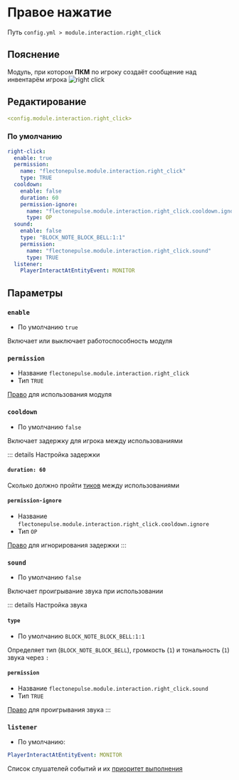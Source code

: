 # Правое нажатие
Путь `config.yml > module.interaction.right_click`

## Пояснение
Модуль, при котором **ПКМ** по игроку создаёт сообщение над инвентарём игрока
![right click](/rightclick.png)

## Редактирование
```yaml
<config.module.interaction.right_click>
```

### По умолчанию
```yaml
right-click:
  enable: true
  permission:
    name: "flectonepulse.module.interaction.right_click"
    type: TRUE
  cooldown:
    enable: false
    duration: 60
    permission-ignore:
      name: "flectonepulse.module.interaction.right_click.cooldown.ignore"
      type: OP
  sound:
    enable: false
    type: "BLOCK_NOTE_BLOCK_BELL:1:1"
    permission:
      name: "flectonepulse.module.interaction.right_click.sound"
      type: TRUE
  listener:
    PlayerInteractAtEntityEvent: MONITOR
```

## Параметры

### `enable`
- По умолчанию `true`

Включает или выключает работоспособность модуля

### `permission`
- Название `flectonepulse.module.interaction.right_click`
- Тип `TRUE`

[Право](/ru/config/module/#пояснение) для использования модуля

### `cooldown`
- По умолчанию `false`

Включает задержку для игрока между использованиями

::: details Настройка задержки
#### `duration: 60`

Сколько должно пройти [тиков](https://ru.minecraft.wiki/w/%D0%A2%D0%B0%D0%BA%D1%82) между использованиями

#### `permission-ignore`
- Название `flectonepulse.module.interaction.right_click.cooldown.ignore`
- Тип `OP`

[Право](/ru/config/module/#пояснение) для игнорирования задержки
:::

### `sound`
- По умолчанию `false`

Включает проигрывание звука при использовании

::: details Настройка звука
#### `type`
- По умолчанию `BLOCK_NOTE_BLOCK_BELL:1:1`

Определяет тип (`BLOCK_NOTE_BLOCK_BELL`), громкость (`1`) и тональность (`1`) звука через `:`

#### `permission`
- Название `flectonepulse.module.interaction.right_click.sound`
- Тип `TRUE`

[Право](/ru/config/module/#пояснение) для проигрывания звука
:::

### `listener`
- По умолчанию:
```yaml
PlayerInteractAtEntityEvent: MONITOR
```

Список слушателей событий и их [приоритет выполнения](#приоритет-выполнения)

<!--@include: @/ru/parts/listener.md-->